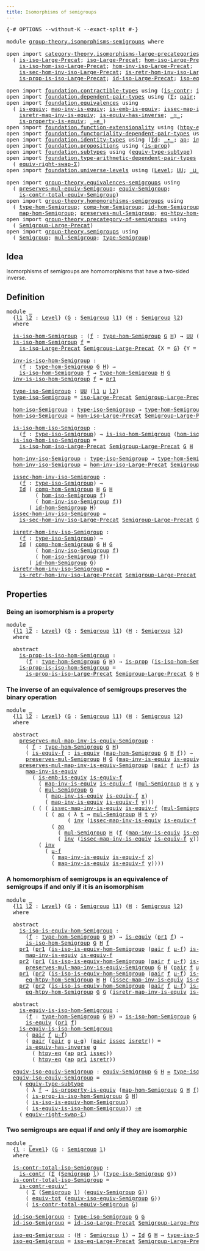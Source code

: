 ```yaml
---
title: Isomorphisms of semigroups
---
```


<pre class="Agda"><a id="52" class="Symbol">{-#</a> <a id="56" class="Keyword">OPTIONS</a> <a id="64" class="Pragma">--without-K</a> <a id="76" class="Pragma">--exact-split</a> <a id="90" class="Symbol">#-}</a>

<a id="95" class="Keyword">module</a> <a id="102" href="group-theory.isomorphisms-semigroups.html" class="Module">group-theory.isomorphisms-semigroups</a> <a id="139" class="Keyword">where</a>

<a id="146" class="Keyword">open</a> <a id="151" class="Keyword">import</a> <a id="158" href="category-theory.isomorphisms-large-precategories.html" class="Module">category-theory.isomorphisms-large-precategories</a> <a id="207" class="Keyword">using</a>
  <a id="215" class="Symbol">(</a> <a id="217" href="category-theory.isomorphisms-large-precategories.html#1253" class="Function">is-iso-Large-Precat</a><a id="236" class="Symbol">;</a> <a id="238" href="category-theory.isomorphisms-large-precategories.html#1879" class="Function">iso-Large-Precat</a><a id="254" class="Symbol">;</a> <a id="256" href="category-theory.isomorphisms-large-precategories.html#2025" class="Function">hom-iso-Large-Precat</a><a id="276" class="Symbol">;</a>
    <a id="282" href="category-theory.isomorphisms-large-precategories.html#2127" class="Function">is-iso-hom-iso-Large-Precat</a><a id="309" class="Symbol">;</a> <a id="311" href="category-theory.isomorphisms-large-precategories.html#2280" class="Function">hom-inv-iso-Large-Precat</a><a id="335" class="Symbol">;</a>
    <a id="341" href="category-theory.isomorphisms-large-precategories.html#2400" class="Function">is-sec-hom-inv-iso-Large-Precat</a><a id="372" class="Symbol">;</a> <a id="374" href="category-theory.isomorphisms-large-precategories.html#2652" class="Function">is-retr-hom-inv-iso-Large-Precat</a><a id="406" class="Symbol">;</a>
    <a id="412" href="category-theory.isomorphisms-large-precategories.html#5605" class="Function">is-prop-is-iso-Large-Precat</a><a id="439" class="Symbol">;</a> <a id="441" href="category-theory.isomorphisms-large-precategories.html#3263" class="Function">id-iso-Large-Precat</a><a id="460" class="Symbol">;</a> <a id="462" href="category-theory.isomorphisms-large-precategories.html#3932" class="Function">iso-eq-Large-Precat</a><a id="481" class="Symbol">)</a>

<a id="484" class="Keyword">open</a> <a id="489" class="Keyword">import</a> <a id="496" href="foundation.contractible-types.html" class="Module">foundation.contractible-types</a> <a id="526" class="Keyword">using</a> <a id="532" class="Symbol">(</a><a id="533" href="foundation-core.contractible-types.html#1006" class="Function">is-contr</a><a id="541" class="Symbol">;</a> <a id="543" href="foundation-core.contractible-types.html#3813" class="Function">is-contr-equiv&#39;</a><a id="558" class="Symbol">)</a>
<a id="560" class="Keyword">open</a> <a id="565" class="Keyword">import</a> <a id="572" href="foundation.dependent-pair-types.html" class="Module">foundation.dependent-pair-types</a> <a id="604" class="Keyword">using</a> <a id="610" class="Symbol">(</a><a id="611" href="foundation-core.dependent-pair-types.html#515" class="Record">Σ</a><a id="612" class="Symbol">;</a> <a id="614" href="foundation-core.dependent-pair-types.html#588" class="InductiveConstructor">pair</a><a id="618" class="Symbol">;</a> <a id="620" href="foundation-core.dependent-pair-types.html#605" class="Field">pr1</a><a id="623" class="Symbol">;</a> <a id="625" href="foundation-core.dependent-pair-types.html#617" class="Field">pr2</a><a id="628" class="Symbol">)</a>
<a id="630" class="Keyword">open</a> <a id="635" class="Keyword">import</a> <a id="642" href="foundation.equivalences.html" class="Module">foundation.equivalences</a> <a id="666" class="Keyword">using</a>
  <a id="674" class="Symbol">(</a> <a id="676" href="foundation-core.equivalences.html#1556" class="Function">is-equiv</a><a id="684" class="Symbol">;</a> <a id="686" href="foundation-core.equivalences.html#4187" class="Function">map-inv-is-equiv</a><a id="702" class="Symbol">;</a> <a id="704" href="foundation-core.equivalences.html#15406" class="Function">is-emb-is-equiv</a><a id="719" class="Symbol">;</a> <a id="721" href="foundation-core.equivalences.html#4265" class="Function">issec-map-inv-is-equiv</a><a id="743" class="Symbol">;</a>
    <a id="749" href="foundation-core.equivalences.html#4395" class="Function">isretr-map-inv-is-equiv</a><a id="772" class="Symbol">;</a> <a id="774" href="foundation-core.equivalences.html#3013" class="Function">is-equiv-has-inverse</a><a id="794" class="Symbol">;</a> <a id="796" href="foundation-core.equivalences.html#1621" class="Function Operator">_≃_</a><a id="799" class="Symbol">;</a>
    <a id="805" href="foundation.equivalences.html#11289" class="Function">is-property-is-equiv</a><a id="825" class="Symbol">;</a> <a id="827" href="foundation-core.equivalences.html#7869" class="Function Operator">_∘e_</a><a id="831" class="Symbol">)</a>
<a id="833" class="Keyword">open</a> <a id="838" class="Keyword">import</a> <a id="845" href="foundation.function-extensionality.html" class="Module">foundation.function-extensionality</a> <a id="880" class="Keyword">using</a> <a id="886" class="Symbol">(</a><a id="887" href="foundation-core.function-extensionality.html#965" class="Function">htpy-eq</a><a id="894" class="Symbol">)</a>
<a id="896" class="Keyword">open</a> <a id="901" class="Keyword">import</a> <a id="908" href="foundation.functoriality-dependent-pair-types.html" class="Module">foundation.functoriality-dependent-pair-types</a> <a id="954" class="Keyword">using</a> <a id="960" class="Symbol">(</a><a id="961" href="foundation-core.functoriality-dependent-pair-types.html#7267" class="Function">equiv-tot</a><a id="970" class="Symbol">)</a>
<a id="972" class="Keyword">open</a> <a id="977" class="Keyword">import</a> <a id="984" href="foundation.identity-types.html" class="Module">foundation.identity-types</a> <a id="1010" class="Keyword">using</a> <a id="1016" class="Symbol">(</a><a id="1017" href="foundation-core.identity-types.html#1767" class="Datatype">Id</a><a id="1019" class="Symbol">;</a> <a id="1021" href="foundation-core.identity-types.html#2425" class="Function Operator">_∙_</a><a id="1024" class="Symbol">;</a> <a id="1026" href="foundation-core.identity-types.html#4003" class="Function">ap</a><a id="1028" class="Symbol">;</a> <a id="1030" href="foundation-core.identity-types.html#2729" class="Function">inv</a><a id="1033" class="Symbol">)</a>
<a id="1035" class="Keyword">open</a> <a id="1040" class="Keyword">import</a> <a id="1047" href="foundation.propositions.html" class="Module">foundation.propositions</a> <a id="1071" class="Keyword">using</a> <a id="1077" class="Symbol">(</a><a id="1078" href="foundation-core.propositions.html#1309" class="Function">is-prop</a><a id="1085" class="Symbol">)</a>
<a id="1087" class="Keyword">open</a> <a id="1092" class="Keyword">import</a> <a id="1099" href="foundation.subtypes.html" class="Module">foundation.subtypes</a> <a id="1119" class="Keyword">using</a> <a id="1125" class="Symbol">(</a><a id="1126" href="foundation-core.subtypes.html#6108" class="Function">equiv-type-subtype</a><a id="1144" class="Symbol">)</a>
<a id="1146" class="Keyword">open</a> <a id="1151" class="Keyword">import</a> <a id="1158" href="foundation.type-arithmetic-dependent-pair-types.html" class="Module">foundation.type-arithmetic-dependent-pair-types</a> <a id="1206" class="Keyword">using</a>
  <a id="1214" class="Symbol">(</a> <a id="1216" href="foundation-core.type-arithmetic-dependent-pair-types.html#11376" class="Function">equiv-right-swap-Σ</a><a id="1234" class="Symbol">)</a>
<a id="1236" class="Keyword">open</a> <a id="1241" class="Keyword">import</a> <a id="1248" href="foundation.universe-levels.html" class="Module">foundation.universe-levels</a> <a id="1275" class="Keyword">using</a> <a id="1281" class="Symbol">(</a><a id="1282" href="Agda.Primitive.html#597" class="Postulate">Level</a><a id="1287" class="Symbol">;</a> <a id="1289" href="foundation-core.universe-levels.html#235" class="Primitive">UU</a><a id="1291" class="Symbol">;</a> <a id="1293" href="Agda.Primitive.html#810" class="Primitive Operator">_⊔_</a><a id="1296" class="Symbol">)</a>

<a id="1299" class="Keyword">open</a> <a id="1304" class="Keyword">import</a> <a id="1311" href="group-theory.equivalences-semigroups.html" class="Module">group-theory.equivalences-semigroups</a> <a id="1348" class="Keyword">using</a>
  <a id="1356" class="Symbol">(</a> <a id="1358" href="group-theory.equivalences-semigroups.html#1824" class="Function">preserves-mul-equiv-Semigroup</a><a id="1387" class="Symbol">;</a> <a id="1389" href="group-theory.equivalences-semigroups.html#2014" class="Function">equiv-Semigroup</a><a id="1404" class="Symbol">;</a>
    <a id="1410" href="group-theory.equivalences-semigroups.html#3952" class="Function">is-contr-total-equiv-Semigroup</a><a id="1440" class="Symbol">)</a>
<a id="1442" class="Keyword">open</a> <a id="1447" class="Keyword">import</a> <a id="1454" href="group-theory.homomorphisms-semigroups.html" class="Module">group-theory.homomorphisms-semigroups</a> <a id="1492" class="Keyword">using</a>
  <a id="1500" class="Symbol">(</a> <a id="1502" href="group-theory.homomorphisms-semigroups.html#2338" class="Function">type-hom-Semigroup</a><a id="1520" class="Symbol">;</a> <a id="1522" href="group-theory.homomorphisms-semigroups.html#4923" class="Function">comp-hom-Semigroup</a><a id="1540" class="Symbol">;</a> <a id="1542" href="group-theory.homomorphisms-semigroups.html#4704" class="Function">id-hom-Semigroup</a><a id="1558" class="Symbol">;</a>
    <a id="1564" href="group-theory.homomorphisms-semigroups.html#2476" class="Function">map-hom-Semigroup</a><a id="1581" class="Symbol">;</a> <a id="1583" href="group-theory.homomorphisms-semigroups.html#1935" class="Function">preserves-mul-Semigroup</a><a id="1606" class="Symbol">;</a> <a id="1608" href="group-theory.homomorphisms-semigroups.html#3905" class="Function">eq-htpy-hom-Semigroup</a><a id="1629" class="Symbol">)</a>
<a id="1631" class="Keyword">open</a> <a id="1636" class="Keyword">import</a> <a id="1643" href="group-theory.precategory-of-semigroups.html" class="Module">group-theory.precategory-of-semigroups</a> <a id="1682" class="Keyword">using</a>
  <a id="1690" class="Symbol">(</a> <a id="1692" href="group-theory.precategory-of-semigroups.html#899" class="Function">Semigroup-Large-Precat</a><a id="1714" class="Symbol">)</a>
<a id="1716" class="Keyword">open</a> <a id="1721" class="Keyword">import</a> <a id="1728" href="group-theory.semigroups.html" class="Module">group-theory.semigroups</a> <a id="1752" class="Keyword">using</a>
  <a id="1760" class="Symbol">(</a> <a id="1762" href="group-theory.semigroups.html#750" class="Function">Semigroup</a><a id="1771" class="Symbol">;</a> <a id="1773" href="group-theory.semigroups.html#1228" class="Function">mul-Semigroup</a><a id="1786" class="Symbol">;</a> <a id="1788" href="group-theory.semigroups.html#946" class="Function">type-Semigroup</a><a id="1802" class="Symbol">)</a>
</pre>
## Idea

Isomorphisms of semigroups are homomorphisms that have a two-sided inverse.

## Definition

<pre class="Agda"><a id="1918" class="Keyword">module</a> <a id="1925" href="group-theory.isomorphisms-semigroups.html#1925" class="Module">_</a>
  <a id="1929" class="Symbol">{</a><a id="1930" href="group-theory.isomorphisms-semigroups.html#1930" class="Bound">l1</a> <a id="1933" href="group-theory.isomorphisms-semigroups.html#1933" class="Bound">l2</a> <a id="1936" class="Symbol">:</a> <a id="1938" href="Agda.Primitive.html#597" class="Postulate">Level</a><a id="1943" class="Symbol">}</a> <a id="1945" class="Symbol">(</a><a id="1946" href="group-theory.isomorphisms-semigroups.html#1946" class="Bound">G</a> <a id="1948" class="Symbol">:</a> <a id="1950" href="group-theory.semigroups.html#750" class="Function">Semigroup</a> <a id="1960" href="group-theory.isomorphisms-semigroups.html#1930" class="Bound">l1</a><a id="1962" class="Symbol">)</a> <a id="1964" class="Symbol">(</a><a id="1965" href="group-theory.isomorphisms-semigroups.html#1965" class="Bound">H</a> <a id="1967" class="Symbol">:</a> <a id="1969" href="group-theory.semigroups.html#750" class="Function">Semigroup</a> <a id="1979" href="group-theory.isomorphisms-semigroups.html#1933" class="Bound">l2</a><a id="1981" class="Symbol">)</a>
  <a id="1985" class="Keyword">where</a>
  
  <a id="1996" href="group-theory.isomorphisms-semigroups.html#1996" class="Function">is-iso-hom-Semigroup</a> <a id="2017" class="Symbol">:</a> <a id="2019" class="Symbol">(</a><a id="2020" href="group-theory.isomorphisms-semigroups.html#2020" class="Bound">f</a> <a id="2022" class="Symbol">:</a> <a id="2024" href="group-theory.homomorphisms-semigroups.html#2338" class="Function">type-hom-Semigroup</a> <a id="2043" href="group-theory.isomorphisms-semigroups.html#1946" class="Bound">G</a> <a id="2045" href="group-theory.isomorphisms-semigroups.html#1965" class="Bound">H</a><a id="2046" class="Symbol">)</a> <a id="2048" class="Symbol">→</a> <a id="2050" href="foundation-core.universe-levels.html#235" class="Primitive">UU</a> <a id="2053" class="Symbol">(</a><a id="2054" href="group-theory.isomorphisms-semigroups.html#1930" class="Bound">l1</a> <a id="2057" href="Agda.Primitive.html#810" class="Primitive Operator">⊔</a> <a id="2059" href="group-theory.isomorphisms-semigroups.html#1933" class="Bound">l2</a><a id="2061" class="Symbol">)</a>
  <a id="2065" href="group-theory.isomorphisms-semigroups.html#1996" class="Function">is-iso-hom-Semigroup</a> <a id="2086" href="group-theory.isomorphisms-semigroups.html#2086" class="Bound">f</a> <a id="2088" class="Symbol">=</a>
    <a id="2094" href="category-theory.isomorphisms-large-precategories.html#1253" class="Function">is-iso-Large-Precat</a> <a id="2114" href="group-theory.precategory-of-semigroups.html#899" class="Function">Semigroup-Large-Precat</a> <a id="2137" class="Symbol">{</a><a id="2138" class="Argument">X</a> <a id="2140" class="Symbol">=</a> <a id="2142" href="group-theory.isomorphisms-semigroups.html#1946" class="Bound">G</a><a id="2143" class="Symbol">}</a> <a id="2145" class="Symbol">{</a><a id="2146" class="Argument">Y</a> <a id="2148" class="Symbol">=</a> <a id="2150" href="group-theory.isomorphisms-semigroups.html#1965" class="Bound">H</a><a id="2151" class="Symbol">}</a> <a id="2153" href="group-theory.isomorphisms-semigroups.html#2086" class="Bound">f</a>

  <a id="2158" href="group-theory.isomorphisms-semigroups.html#2158" class="Function">inv-is-iso-hom-Semigroup</a> <a id="2183" class="Symbol">:</a>
    <a id="2189" class="Symbol">(</a><a id="2190" href="group-theory.isomorphisms-semigroups.html#2190" class="Bound">f</a> <a id="2192" class="Symbol">:</a> <a id="2194" href="group-theory.homomorphisms-semigroups.html#2338" class="Function">type-hom-Semigroup</a> <a id="2213" href="group-theory.isomorphisms-semigroups.html#1946" class="Bound">G</a> <a id="2215" href="group-theory.isomorphisms-semigroups.html#1965" class="Bound">H</a><a id="2216" class="Symbol">)</a> <a id="2218" class="Symbol">→</a>
    <a id="2224" href="group-theory.isomorphisms-semigroups.html#1996" class="Function">is-iso-hom-Semigroup</a> <a id="2245" href="group-theory.isomorphisms-semigroups.html#2190" class="Bound">f</a> <a id="2247" class="Symbol">→</a> <a id="2249" href="group-theory.homomorphisms-semigroups.html#2338" class="Function">type-hom-Semigroup</a> <a id="2268" href="group-theory.isomorphisms-semigroups.html#1965" class="Bound">H</a> <a id="2270" href="group-theory.isomorphisms-semigroups.html#1946" class="Bound">G</a>
  <a id="2274" href="group-theory.isomorphisms-semigroups.html#2158" class="Function">inv-is-iso-hom-Semigroup</a> <a id="2299" href="group-theory.isomorphisms-semigroups.html#2299" class="Bound">f</a> <a id="2301" class="Symbol">=</a> <a id="2303" href="foundation-core.dependent-pair-types.html#605" class="Field">pr1</a>

  <a id="2310" href="group-theory.isomorphisms-semigroups.html#2310" class="Function">type-iso-Semigroup</a> <a id="2329" class="Symbol">:</a> <a id="2331" href="foundation-core.universe-levels.html#235" class="Primitive">UU</a> <a id="2334" class="Symbol">(</a><a id="2335" href="group-theory.isomorphisms-semigroups.html#1930" class="Bound">l1</a> <a id="2338" href="Agda.Primitive.html#810" class="Primitive Operator">⊔</a> <a id="2340" href="group-theory.isomorphisms-semigroups.html#1933" class="Bound">l2</a><a id="2342" class="Symbol">)</a>
  <a id="2346" href="group-theory.isomorphisms-semigroups.html#2310" class="Function">type-iso-Semigroup</a> <a id="2365" class="Symbol">=</a> <a id="2367" href="category-theory.isomorphisms-large-precategories.html#1879" class="Function">iso-Large-Precat</a> <a id="2384" href="group-theory.precategory-of-semigroups.html#899" class="Function">Semigroup-Large-Precat</a> <a id="2407" href="group-theory.isomorphisms-semigroups.html#1946" class="Bound">G</a> <a id="2409" href="group-theory.isomorphisms-semigroups.html#1965" class="Bound">H</a>
  
  <a id="2416" href="group-theory.isomorphisms-semigroups.html#2416" class="Function">hom-iso-Semigroup</a> <a id="2434" class="Symbol">:</a> <a id="2436" href="group-theory.isomorphisms-semigroups.html#2310" class="Function">type-iso-Semigroup</a> <a id="2455" class="Symbol">→</a> <a id="2457" href="group-theory.homomorphisms-semigroups.html#2338" class="Function">type-hom-Semigroup</a> <a id="2476" href="group-theory.isomorphisms-semigroups.html#1946" class="Bound">G</a> <a id="2478" href="group-theory.isomorphisms-semigroups.html#1965" class="Bound">H</a>
  <a id="2482" href="group-theory.isomorphisms-semigroups.html#2416" class="Function">hom-iso-Semigroup</a> <a id="2500" class="Symbol">=</a> <a id="2502" href="category-theory.isomorphisms-large-precategories.html#2025" class="Function">hom-iso-Large-Precat</a> <a id="2523" href="group-theory.precategory-of-semigroups.html#899" class="Function">Semigroup-Large-Precat</a> <a id="2546" href="group-theory.isomorphisms-semigroups.html#1946" class="Bound">G</a> <a id="2548" href="group-theory.isomorphisms-semigroups.html#1965" class="Bound">H</a>

  <a id="2553" href="group-theory.isomorphisms-semigroups.html#2553" class="Function">is-iso-hom-iso-Semigroup</a> <a id="2578" class="Symbol">:</a>
    <a id="2584" class="Symbol">(</a><a id="2585" href="group-theory.isomorphisms-semigroups.html#2585" class="Bound">f</a> <a id="2587" class="Symbol">:</a> <a id="2589" href="group-theory.isomorphisms-semigroups.html#2310" class="Function">type-iso-Semigroup</a><a id="2607" class="Symbol">)</a> <a id="2609" class="Symbol">→</a> <a id="2611" href="group-theory.isomorphisms-semigroups.html#1996" class="Function">is-iso-hom-Semigroup</a> <a id="2632" class="Symbol">(</a><a id="2633" href="group-theory.isomorphisms-semigroups.html#2416" class="Function">hom-iso-Semigroup</a> <a id="2651" href="group-theory.isomorphisms-semigroups.html#2585" class="Bound">f</a><a id="2652" class="Symbol">)</a>
  <a id="2656" href="group-theory.isomorphisms-semigroups.html#2553" class="Function">is-iso-hom-iso-Semigroup</a> <a id="2681" class="Symbol">=</a>
    <a id="2687" href="category-theory.isomorphisms-large-precategories.html#2127" class="Function">is-iso-hom-iso-Large-Precat</a> <a id="2715" href="group-theory.precategory-of-semigroups.html#899" class="Function">Semigroup-Large-Precat</a> <a id="2738" href="group-theory.isomorphisms-semigroups.html#1946" class="Bound">G</a> <a id="2740" href="group-theory.isomorphisms-semigroups.html#1965" class="Bound">H</a>

  <a id="2745" href="group-theory.isomorphisms-semigroups.html#2745" class="Function">hom-inv-iso-Semigroup</a> <a id="2767" class="Symbol">:</a> <a id="2769" href="group-theory.isomorphisms-semigroups.html#2310" class="Function">type-iso-Semigroup</a> <a id="2788" class="Symbol">→</a> <a id="2790" href="group-theory.homomorphisms-semigroups.html#2338" class="Function">type-hom-Semigroup</a> <a id="2809" href="group-theory.isomorphisms-semigroups.html#1965" class="Bound">H</a> <a id="2811" href="group-theory.isomorphisms-semigroups.html#1946" class="Bound">G</a>
  <a id="2815" href="group-theory.isomorphisms-semigroups.html#2745" class="Function">hom-inv-iso-Semigroup</a> <a id="2837" class="Symbol">=</a> <a id="2839" href="category-theory.isomorphisms-large-precategories.html#2280" class="Function">hom-inv-iso-Large-Precat</a> <a id="2864" href="group-theory.precategory-of-semigroups.html#899" class="Function">Semigroup-Large-Precat</a> <a id="2887" href="group-theory.isomorphisms-semigroups.html#1946" class="Bound">G</a> <a id="2889" href="group-theory.isomorphisms-semigroups.html#1965" class="Bound">H</a>

  <a id="2894" href="group-theory.isomorphisms-semigroups.html#2894" class="Function">issec-hom-inv-iso-Semigroup</a> <a id="2922" class="Symbol">:</a>
    <a id="2928" class="Symbol">(</a><a id="2929" href="group-theory.isomorphisms-semigroups.html#2929" class="Bound">f</a> <a id="2931" class="Symbol">:</a> <a id="2933" href="group-theory.isomorphisms-semigroups.html#2310" class="Function">type-iso-Semigroup</a><a id="2951" class="Symbol">)</a> <a id="2953" class="Symbol">→</a>
    <a id="2959" href="foundation-core.identity-types.html#1767" class="Datatype">Id</a> <a id="2962" class="Symbol">(</a> <a id="2964" href="group-theory.homomorphisms-semigroups.html#4923" class="Function">comp-hom-Semigroup</a> <a id="2983" href="group-theory.isomorphisms-semigroups.html#1965" class="Bound">H</a> <a id="2985" href="group-theory.isomorphisms-semigroups.html#1946" class="Bound">G</a> <a id="2987" href="group-theory.isomorphisms-semigroups.html#1965" class="Bound">H</a>
         <a id="2998" class="Symbol">(</a> <a id="3000" href="group-theory.isomorphisms-semigroups.html#2416" class="Function">hom-iso-Semigroup</a> <a id="3018" href="group-theory.isomorphisms-semigroups.html#2929" class="Bound">f</a><a id="3019" class="Symbol">)</a>
         <a id="3030" class="Symbol">(</a> <a id="3032" href="group-theory.isomorphisms-semigroups.html#2745" class="Function">hom-inv-iso-Semigroup</a> <a id="3054" href="group-theory.isomorphisms-semigroups.html#2929" class="Bound">f</a><a id="3055" class="Symbol">))</a>
       <a id="3065" class="Symbol">(</a> <a id="3067" href="group-theory.homomorphisms-semigroups.html#4704" class="Function">id-hom-Semigroup</a> <a id="3084" href="group-theory.isomorphisms-semigroups.html#1965" class="Bound">H</a><a id="3085" class="Symbol">)</a>
  <a id="3089" href="group-theory.isomorphisms-semigroups.html#2894" class="Function">issec-hom-inv-iso-Semigroup</a> <a id="3117" class="Symbol">=</a>
    <a id="3123" href="category-theory.isomorphisms-large-precategories.html#2400" class="Function">is-sec-hom-inv-iso-Large-Precat</a> <a id="3155" href="group-theory.precategory-of-semigroups.html#899" class="Function">Semigroup-Large-Precat</a> <a id="3178" href="group-theory.isomorphisms-semigroups.html#1946" class="Bound">G</a> <a id="3180" href="group-theory.isomorphisms-semigroups.html#1965" class="Bound">H</a>

  <a id="3185" href="group-theory.isomorphisms-semigroups.html#3185" class="Function">isretr-hom-inv-iso-Semigroup</a> <a id="3214" class="Symbol">:</a>
    <a id="3220" class="Symbol">(</a><a id="3221" href="group-theory.isomorphisms-semigroups.html#3221" class="Bound">f</a> <a id="3223" class="Symbol">:</a> <a id="3225" href="group-theory.isomorphisms-semigroups.html#2310" class="Function">type-iso-Semigroup</a><a id="3243" class="Symbol">)</a> <a id="3245" class="Symbol">→</a>
    <a id="3251" href="foundation-core.identity-types.html#1767" class="Datatype">Id</a> <a id="3254" class="Symbol">(</a> <a id="3256" href="group-theory.homomorphisms-semigroups.html#4923" class="Function">comp-hom-Semigroup</a> <a id="3275" href="group-theory.isomorphisms-semigroups.html#1946" class="Bound">G</a> <a id="3277" href="group-theory.isomorphisms-semigroups.html#1965" class="Bound">H</a> <a id="3279" href="group-theory.isomorphisms-semigroups.html#1946" class="Bound">G</a>
         <a id="3290" class="Symbol">(</a> <a id="3292" href="group-theory.isomorphisms-semigroups.html#2745" class="Function">hom-inv-iso-Semigroup</a> <a id="3314" href="group-theory.isomorphisms-semigroups.html#3221" class="Bound">f</a><a id="3315" class="Symbol">)</a>
         <a id="3326" class="Symbol">(</a> <a id="3328" href="group-theory.isomorphisms-semigroups.html#2416" class="Function">hom-iso-Semigroup</a> <a id="3346" href="group-theory.isomorphisms-semigroups.html#3221" class="Bound">f</a><a id="3347" class="Symbol">))</a>
       <a id="3357" class="Symbol">(</a> <a id="3359" href="group-theory.homomorphisms-semigroups.html#4704" class="Function">id-hom-Semigroup</a> <a id="3376" href="group-theory.isomorphisms-semigroups.html#1946" class="Bound">G</a><a id="3377" class="Symbol">)</a>
  <a id="3381" href="group-theory.isomorphisms-semigroups.html#3185" class="Function">isretr-hom-inv-iso-Semigroup</a> <a id="3410" class="Symbol">=</a>
    <a id="3416" href="category-theory.isomorphisms-large-precategories.html#2652" class="Function">is-retr-hom-inv-iso-Large-Precat</a> <a id="3449" href="group-theory.precategory-of-semigroups.html#899" class="Function">Semigroup-Large-Precat</a> <a id="3472" href="group-theory.isomorphisms-semigroups.html#1946" class="Bound">G</a> <a id="3474" href="group-theory.isomorphisms-semigroups.html#1965" class="Bound">H</a>
</pre>
## Properties

### Being an isomorphism is a property

<pre class="Agda"><a id="3544" class="Keyword">module</a> <a id="3551" href="group-theory.isomorphisms-semigroups.html#3551" class="Module">_</a>
  <a id="3555" class="Symbol">{</a><a id="3556" href="group-theory.isomorphisms-semigroups.html#3556" class="Bound">l1</a> <a id="3559" href="group-theory.isomorphisms-semigroups.html#3559" class="Bound">l2</a> <a id="3562" class="Symbol">:</a> <a id="3564" href="Agda.Primitive.html#597" class="Postulate">Level</a><a id="3569" class="Symbol">}</a> <a id="3571" class="Symbol">(</a><a id="3572" href="group-theory.isomorphisms-semigroups.html#3572" class="Bound">G</a> <a id="3574" class="Symbol">:</a> <a id="3576" href="group-theory.semigroups.html#750" class="Function">Semigroup</a> <a id="3586" href="group-theory.isomorphisms-semigroups.html#3556" class="Bound">l1</a><a id="3588" class="Symbol">)</a> <a id="3590" class="Symbol">(</a><a id="3591" href="group-theory.isomorphisms-semigroups.html#3591" class="Bound">H</a> <a id="3593" class="Symbol">:</a> <a id="3595" href="group-theory.semigroups.html#750" class="Function">Semigroup</a> <a id="3605" href="group-theory.isomorphisms-semigroups.html#3559" class="Bound">l2</a><a id="3607" class="Symbol">)</a>
  <a id="3611" class="Keyword">where</a>

  <a id="3620" class="Keyword">abstract</a>
    <a id="3633" href="group-theory.isomorphisms-semigroups.html#3633" class="Function">is-prop-is-iso-hom-Semigroup</a> <a id="3662" class="Symbol">:</a>
      <a id="3670" class="Symbol">(</a><a id="3671" href="group-theory.isomorphisms-semigroups.html#3671" class="Bound">f</a> <a id="3673" class="Symbol">:</a> <a id="3675" href="group-theory.homomorphisms-semigroups.html#2338" class="Function">type-hom-Semigroup</a> <a id="3694" href="group-theory.isomorphisms-semigroups.html#3572" class="Bound">G</a> <a id="3696" href="group-theory.isomorphisms-semigroups.html#3591" class="Bound">H</a><a id="3697" class="Symbol">)</a> <a id="3699" class="Symbol">→</a> <a id="3701" href="foundation-core.propositions.html#1309" class="Function">is-prop</a> <a id="3709" class="Symbol">(</a><a id="3710" href="group-theory.isomorphisms-semigroups.html#1996" class="Function">is-iso-hom-Semigroup</a> <a id="3731" href="group-theory.isomorphisms-semigroups.html#3572" class="Bound">G</a> <a id="3733" href="group-theory.isomorphisms-semigroups.html#3591" class="Bound">H</a> <a id="3735" href="group-theory.isomorphisms-semigroups.html#3671" class="Bound">f</a><a id="3736" class="Symbol">)</a>
    <a id="3742" href="group-theory.isomorphisms-semigroups.html#3633" class="Function">is-prop-is-iso-hom-Semigroup</a> <a id="3771" class="Symbol">=</a>
      <a id="3779" href="category-theory.isomorphisms-large-precategories.html#5605" class="Function">is-prop-is-iso-Large-Precat</a> <a id="3807" href="group-theory.precategory-of-semigroups.html#899" class="Function">Semigroup-Large-Precat</a> <a id="3830" href="group-theory.isomorphisms-semigroups.html#3572" class="Bound">G</a> <a id="3832" href="group-theory.isomorphisms-semigroups.html#3591" class="Bound">H</a>
</pre>
### The inverse of an equivalence of semigroups preserves the binary operation

<pre class="Agda"><a id="3927" class="Keyword">module</a> <a id="3934" href="group-theory.isomorphisms-semigroups.html#3934" class="Module">_</a>
  <a id="3938" class="Symbol">{</a><a id="3939" href="group-theory.isomorphisms-semigroups.html#3939" class="Bound">l1</a> <a id="3942" href="group-theory.isomorphisms-semigroups.html#3942" class="Bound">l2</a> <a id="3945" class="Symbol">:</a> <a id="3947" href="Agda.Primitive.html#597" class="Postulate">Level</a><a id="3952" class="Symbol">}</a> <a id="3954" class="Symbol">(</a><a id="3955" href="group-theory.isomorphisms-semigroups.html#3955" class="Bound">G</a> <a id="3957" class="Symbol">:</a> <a id="3959" href="group-theory.semigroups.html#750" class="Function">Semigroup</a> <a id="3969" href="group-theory.isomorphisms-semigroups.html#3939" class="Bound">l1</a><a id="3971" class="Symbol">)</a> <a id="3973" class="Symbol">(</a><a id="3974" href="group-theory.isomorphisms-semigroups.html#3974" class="Bound">H</a> <a id="3976" class="Symbol">:</a> <a id="3978" href="group-theory.semigroups.html#750" class="Function">Semigroup</a> <a id="3988" href="group-theory.isomorphisms-semigroups.html#3942" class="Bound">l2</a><a id="3990" class="Symbol">)</a>
  <a id="3994" class="Keyword">where</a>

  <a id="4003" class="Keyword">abstract</a>
    <a id="4016" href="group-theory.isomorphisms-semigroups.html#4016" class="Function">preserves-mul-map-inv-is-equiv-Semigroup</a> <a id="4057" class="Symbol">:</a>
      <a id="4065" class="Symbol">(</a> <a id="4067" href="group-theory.isomorphisms-semigroups.html#4067" class="Bound">f</a> <a id="4069" class="Symbol">:</a> <a id="4071" href="group-theory.homomorphisms-semigroups.html#2338" class="Function">type-hom-Semigroup</a> <a id="4090" href="group-theory.isomorphisms-semigroups.html#3955" class="Bound">G</a> <a id="4092" href="group-theory.isomorphisms-semigroups.html#3974" class="Bound">H</a><a id="4093" class="Symbol">)</a>
      <a id="4101" class="Symbol">(</a> <a id="4103" href="group-theory.isomorphisms-semigroups.html#4103" class="Bound">is-equiv-f</a> <a id="4114" class="Symbol">:</a> <a id="4116" href="foundation-core.equivalences.html#1556" class="Function">is-equiv</a> <a id="4125" class="Symbol">(</a><a id="4126" href="group-theory.homomorphisms-semigroups.html#2476" class="Function">map-hom-Semigroup</a> <a id="4144" href="group-theory.isomorphisms-semigroups.html#3955" class="Bound">G</a> <a id="4146" href="group-theory.isomorphisms-semigroups.html#3974" class="Bound">H</a> <a id="4148" href="group-theory.isomorphisms-semigroups.html#4067" class="Bound">f</a><a id="4149" class="Symbol">))</a> <a id="4152" class="Symbol">→</a>
      <a id="4160" href="group-theory.homomorphisms-semigroups.html#1935" class="Function">preserves-mul-Semigroup</a> <a id="4184" href="group-theory.isomorphisms-semigroups.html#3974" class="Bound">H</a> <a id="4186" href="group-theory.isomorphisms-semigroups.html#3955" class="Bound">G</a> <a id="4188" class="Symbol">(</a><a id="4189" href="foundation-core.equivalences.html#4187" class="Function">map-inv-is-equiv</a> <a id="4206" href="group-theory.isomorphisms-semigroups.html#4103" class="Bound">is-equiv-f</a><a id="4216" class="Symbol">)</a>
    <a id="4222" href="group-theory.isomorphisms-semigroups.html#4016" class="Function">preserves-mul-map-inv-is-equiv-Semigroup</a> <a id="4263" class="Symbol">(</a><a id="4264" href="foundation-core.dependent-pair-types.html#588" class="InductiveConstructor">pair</a> <a id="4269" href="group-theory.isomorphisms-semigroups.html#4269" class="Bound">f</a> <a id="4271" href="group-theory.isomorphisms-semigroups.html#4271" class="Bound">μ-f</a><a id="4274" class="Symbol">)</a> <a id="4276" href="group-theory.isomorphisms-semigroups.html#4276" class="Bound">is-equiv-f</a> <a id="4287" href="group-theory.isomorphisms-semigroups.html#4287" class="Bound">x</a> <a id="4289" href="group-theory.isomorphisms-semigroups.html#4289" class="Bound">y</a> <a id="4291" class="Symbol">=</a>
      <a id="4299" href="foundation-core.equivalences.html#4187" class="Function">map-inv-is-equiv</a>
        <a id="4324" class="Symbol">(</a> <a id="4326" href="foundation-core.equivalences.html#15406" class="Function">is-emb-is-equiv</a> <a id="4342" href="group-theory.isomorphisms-semigroups.html#4276" class="Bound">is-equiv-f</a>
          <a id="4363" class="Symbol">(</a> <a id="4365" href="foundation-core.equivalences.html#4187" class="Function">map-inv-is-equiv</a> <a id="4382" href="group-theory.isomorphisms-semigroups.html#4276" class="Bound">is-equiv-f</a> <a id="4393" class="Symbol">(</a><a id="4394" href="group-theory.semigroups.html#1228" class="Function">mul-Semigroup</a> <a id="4408" href="group-theory.isomorphisms-semigroups.html#3974" class="Bound">H</a> <a id="4410" href="group-theory.isomorphisms-semigroups.html#4287" class="Bound">x</a> <a id="4412" href="group-theory.isomorphisms-semigroups.html#4289" class="Bound">y</a><a id="4413" class="Symbol">))</a>
          <a id="4426" class="Symbol">(</a> <a id="4428" href="group-theory.semigroups.html#1228" class="Function">mul-Semigroup</a> <a id="4442" href="group-theory.isomorphisms-semigroups.html#3955" class="Bound">G</a>
            <a id="4456" class="Symbol">(</a> <a id="4458" href="foundation-core.equivalences.html#4187" class="Function">map-inv-is-equiv</a> <a id="4475" href="group-theory.isomorphisms-semigroups.html#4276" class="Bound">is-equiv-f</a> <a id="4486" href="group-theory.isomorphisms-semigroups.html#4287" class="Bound">x</a><a id="4487" class="Symbol">)</a>
            <a id="4501" class="Symbol">(</a> <a id="4503" href="foundation-core.equivalences.html#4187" class="Function">map-inv-is-equiv</a> <a id="4520" href="group-theory.isomorphisms-semigroups.html#4276" class="Bound">is-equiv-f</a> <a id="4531" href="group-theory.isomorphisms-semigroups.html#4289" class="Bound">y</a><a id="4532" class="Symbol">)))</a>
        <a id="4544" class="Symbol">(</a> <a id="4546" class="Symbol">(</a> <a id="4548" class="Symbol">(</a> <a id="4550" href="foundation-core.equivalences.html#4265" class="Function">issec-map-inv-is-equiv</a> <a id="4573" href="group-theory.isomorphisms-semigroups.html#4276" class="Bound">is-equiv-f</a> <a id="4584" class="Symbol">(</a><a id="4585" href="group-theory.semigroups.html#1228" class="Function">mul-Semigroup</a> <a id="4599" href="group-theory.isomorphisms-semigroups.html#3974" class="Bound">H</a> <a id="4601" href="group-theory.isomorphisms-semigroups.html#4287" class="Bound">x</a> <a id="4603" href="group-theory.isomorphisms-semigroups.html#4289" class="Bound">y</a><a id="4604" class="Symbol">))</a> <a id="4607" href="foundation-core.identity-types.html#2425" class="Function Operator">∙</a>
            <a id="4621" class="Symbol">(</a> <a id="4623" class="Symbol">(</a> <a id="4625" href="foundation-core.identity-types.html#4003" class="Function">ap</a> <a id="4628" class="Symbol">(</a> <a id="4630" class="Symbol">λ</a> <a id="4632" href="group-theory.isomorphisms-semigroups.html#4632" class="Bound">t</a> <a id="4634" class="Symbol">→</a> <a id="4636" href="group-theory.semigroups.html#1228" class="Function">mul-Semigroup</a> <a id="4650" href="group-theory.isomorphisms-semigroups.html#3974" class="Bound">H</a> <a id="4652" href="group-theory.isomorphisms-semigroups.html#4632" class="Bound">t</a> <a id="4654" href="group-theory.isomorphisms-semigroups.html#4289" class="Bound">y</a><a id="4655" class="Symbol">)</a>
                   <a id="4676" class="Symbol">(</a> <a id="4678" href="foundation-core.identity-types.html#2729" class="Function">inv</a> <a id="4682" class="Symbol">(</a><a id="4683" href="foundation-core.equivalences.html#4265" class="Function">issec-map-inv-is-equiv</a> <a id="4706" href="group-theory.isomorphisms-semigroups.html#4276" class="Bound">is-equiv-f</a> <a id="4717" href="group-theory.isomorphisms-semigroups.html#4287" class="Bound">x</a><a id="4718" class="Symbol">)))</a> <a id="4722" href="foundation-core.identity-types.html#2425" class="Function Operator">∙</a>
              <a id="4738" class="Symbol">(</a> <a id="4740" href="foundation-core.identity-types.html#4003" class="Function">ap</a>
                <a id="4759" class="Symbol">(</a> <a id="4761" href="group-theory.semigroups.html#1228" class="Function">mul-Semigroup</a> <a id="4775" href="group-theory.isomorphisms-semigroups.html#3974" class="Bound">H</a> <a id="4777" class="Symbol">(</a><a id="4778" href="group-theory.isomorphisms-semigroups.html#4269" class="Bound">f</a> <a id="4780" class="Symbol">(</a><a id="4781" href="foundation-core.equivalences.html#4187" class="Function">map-inv-is-equiv</a> <a id="4798" href="group-theory.isomorphisms-semigroups.html#4276" class="Bound">is-equiv-f</a> <a id="4809" href="group-theory.isomorphisms-semigroups.html#4287" class="Bound">x</a><a id="4810" class="Symbol">)))</a>
                <a id="4830" class="Symbol">(</a> <a id="4832" href="foundation-core.identity-types.html#2729" class="Function">inv</a> <a id="4836" class="Symbol">(</a><a id="4837" href="foundation-core.equivalences.html#4265" class="Function">issec-map-inv-is-equiv</a> <a id="4860" href="group-theory.isomorphisms-semigroups.html#4276" class="Bound">is-equiv-f</a> <a id="4871" href="group-theory.isomorphisms-semigroups.html#4289" class="Bound">y</a><a id="4872" class="Symbol">)))))</a> <a id="4878" href="foundation-core.identity-types.html#2425" class="Function Operator">∙</a>
          <a id="4890" class="Symbol">(</a> <a id="4892" href="foundation-core.identity-types.html#2729" class="Function">inv</a>
            <a id="4908" class="Symbol">(</a> <a id="4910" href="group-theory.isomorphisms-semigroups.html#4271" class="Bound">μ-f</a>
              <a id="4928" class="Symbol">(</a> <a id="4930" href="foundation-core.equivalences.html#4187" class="Function">map-inv-is-equiv</a> <a id="4947" href="group-theory.isomorphisms-semigroups.html#4276" class="Bound">is-equiv-f</a> <a id="4958" href="group-theory.isomorphisms-semigroups.html#4287" class="Bound">x</a><a id="4959" class="Symbol">)</a>
              <a id="4975" class="Symbol">(</a> <a id="4977" href="foundation-core.equivalences.html#4187" class="Function">map-inv-is-equiv</a> <a id="4994" href="group-theory.isomorphisms-semigroups.html#4276" class="Bound">is-equiv-f</a> <a id="5005" href="group-theory.isomorphisms-semigroups.html#4289" class="Bound">y</a><a id="5006" class="Symbol">))))</a>
</pre>
### A homomorphism of semigroups is an equivalence of semigroups if and only if it is an isomorphism

<pre class="Agda"><a id="5126" class="Keyword">module</a> <a id="5133" href="group-theory.isomorphisms-semigroups.html#5133" class="Module">_</a>
  <a id="5137" class="Symbol">{</a><a id="5138" href="group-theory.isomorphisms-semigroups.html#5138" class="Bound">l1</a> <a id="5141" href="group-theory.isomorphisms-semigroups.html#5141" class="Bound">l2</a> <a id="5144" class="Symbol">:</a> <a id="5146" href="Agda.Primitive.html#597" class="Postulate">Level</a><a id="5151" class="Symbol">}</a> <a id="5153" class="Symbol">(</a><a id="5154" href="group-theory.isomorphisms-semigroups.html#5154" class="Bound">G</a> <a id="5156" class="Symbol">:</a> <a id="5158" href="group-theory.semigroups.html#750" class="Function">Semigroup</a> <a id="5168" href="group-theory.isomorphisms-semigroups.html#5138" class="Bound">l1</a><a id="5170" class="Symbol">)</a> <a id="5172" class="Symbol">(</a><a id="5173" href="group-theory.isomorphisms-semigroups.html#5173" class="Bound">H</a> <a id="5175" class="Symbol">:</a> <a id="5177" href="group-theory.semigroups.html#750" class="Function">Semigroup</a> <a id="5187" href="group-theory.isomorphisms-semigroups.html#5141" class="Bound">l2</a><a id="5189" class="Symbol">)</a>
  <a id="5193" class="Keyword">where</a>

  <a id="5202" class="Keyword">abstract</a>
    <a id="5215" href="group-theory.isomorphisms-semigroups.html#5215" class="Function">is-iso-is-equiv-hom-Semigroup</a> <a id="5245" class="Symbol">:</a>
      <a id="5253" class="Symbol">(</a><a id="5254" href="group-theory.isomorphisms-semigroups.html#5254" class="Bound">f</a> <a id="5256" class="Symbol">:</a> <a id="5258" href="group-theory.homomorphisms-semigroups.html#2338" class="Function">type-hom-Semigroup</a> <a id="5277" href="group-theory.isomorphisms-semigroups.html#5154" class="Bound">G</a> <a id="5279" href="group-theory.isomorphisms-semigroups.html#5173" class="Bound">H</a><a id="5280" class="Symbol">)</a> <a id="5282" class="Symbol">→</a> <a id="5284" href="foundation-core.equivalences.html#1556" class="Function">is-equiv</a> <a id="5293" class="Symbol">(</a><a id="5294" href="foundation-core.dependent-pair-types.html#605" class="Field">pr1</a> <a id="5298" href="group-theory.isomorphisms-semigroups.html#5254" class="Bound">f</a><a id="5299" class="Symbol">)</a> <a id="5301" class="Symbol">→</a>
      <a id="5309" href="group-theory.isomorphisms-semigroups.html#1996" class="Function">is-iso-hom-Semigroup</a> <a id="5330" href="group-theory.isomorphisms-semigroups.html#5154" class="Bound">G</a> <a id="5332" href="group-theory.isomorphisms-semigroups.html#5173" class="Bound">H</a> <a id="5334" href="group-theory.isomorphisms-semigroups.html#5254" class="Bound">f</a>
    <a id="5340" href="foundation-core.dependent-pair-types.html#605" class="Field">pr1</a> <a id="5344" class="Symbol">(</a><a id="5345" href="foundation-core.dependent-pair-types.html#605" class="Field">pr1</a> <a id="5349" class="Symbol">(</a><a id="5350" href="group-theory.isomorphisms-semigroups.html#5215" class="Function">is-iso-is-equiv-hom-Semigroup</a> <a id="5380" class="Symbol">(</a><a id="5381" href="foundation-core.dependent-pair-types.html#588" class="InductiveConstructor">pair</a> <a id="5386" href="group-theory.isomorphisms-semigroups.html#5386" class="Bound">f</a> <a id="5388" href="group-theory.isomorphisms-semigroups.html#5388" class="Bound">μ-f</a><a id="5391" class="Symbol">)</a> <a id="5393" href="group-theory.isomorphisms-semigroups.html#5393" class="Bound">is-equiv-f</a><a id="5403" class="Symbol">))</a> <a id="5406" class="Symbol">=</a>
      <a id="5414" href="foundation-core.equivalences.html#4187" class="Function">map-inv-is-equiv</a> <a id="5431" href="group-theory.isomorphisms-semigroups.html#5393" class="Bound">is-equiv-f</a>
    <a id="5446" href="foundation-core.dependent-pair-types.html#617" class="Field">pr2</a> <a id="5450" class="Symbol">(</a><a id="5451" href="foundation-core.dependent-pair-types.html#605" class="Field">pr1</a> <a id="5455" class="Symbol">(</a><a id="5456" href="group-theory.isomorphisms-semigroups.html#5215" class="Function">is-iso-is-equiv-hom-Semigroup</a> <a id="5486" class="Symbol">(</a><a id="5487" href="foundation-core.dependent-pair-types.html#588" class="InductiveConstructor">pair</a> <a id="5492" href="group-theory.isomorphisms-semigroups.html#5492" class="Bound">f</a> <a id="5494" href="group-theory.isomorphisms-semigroups.html#5494" class="Bound">μ-f</a><a id="5497" class="Symbol">)</a> <a id="5499" href="group-theory.isomorphisms-semigroups.html#5499" class="Bound">is-equiv-f</a><a id="5509" class="Symbol">))</a> <a id="5512" class="Symbol">=</a>
      <a id="5520" href="group-theory.isomorphisms-semigroups.html#4016" class="Function">preserves-mul-map-inv-is-equiv-Semigroup</a> <a id="5561" href="group-theory.isomorphisms-semigroups.html#5154" class="Bound">G</a> <a id="5563" href="group-theory.isomorphisms-semigroups.html#5173" class="Bound">H</a> <a id="5565" class="Symbol">(</a><a id="5566" href="foundation-core.dependent-pair-types.html#588" class="InductiveConstructor">pair</a> <a id="5571" href="group-theory.isomorphisms-semigroups.html#5492" class="Bound">f</a> <a id="5573" href="group-theory.isomorphisms-semigroups.html#5494" class="Bound">μ-f</a><a id="5576" class="Symbol">)</a> <a id="5578" href="group-theory.isomorphisms-semigroups.html#5499" class="Bound">is-equiv-f</a>
    <a id="5593" href="foundation-core.dependent-pair-types.html#605" class="Field">pr1</a> <a id="5597" class="Symbol">(</a><a id="5598" href="foundation-core.dependent-pair-types.html#617" class="Field">pr2</a> <a id="5602" class="Symbol">(</a><a id="5603" href="group-theory.isomorphisms-semigroups.html#5215" class="Function">is-iso-is-equiv-hom-Semigroup</a> <a id="5633" class="Symbol">(</a><a id="5634" href="foundation-core.dependent-pair-types.html#588" class="InductiveConstructor">pair</a> <a id="5639" href="group-theory.isomorphisms-semigroups.html#5639" class="Bound">f</a> <a id="5641" href="group-theory.isomorphisms-semigroups.html#5641" class="Bound">μ-f</a><a id="5644" class="Symbol">)</a> <a id="5646" href="group-theory.isomorphisms-semigroups.html#5646" class="Bound">is-equiv-f</a><a id="5656" class="Symbol">))</a> <a id="5659" class="Symbol">=</a>
      <a id="5667" href="group-theory.homomorphisms-semigroups.html#3905" class="Function">eq-htpy-hom-Semigroup</a> <a id="5689" href="group-theory.isomorphisms-semigroups.html#5173" class="Bound">H</a> <a id="5691" href="group-theory.isomorphisms-semigroups.html#5173" class="Bound">H</a> <a id="5693" class="Symbol">(</a><a id="5694" href="foundation-core.equivalences.html#4265" class="Function">issec-map-inv-is-equiv</a> <a id="5717" href="group-theory.isomorphisms-semigroups.html#5646" class="Bound">is-equiv-f</a><a id="5727" class="Symbol">)</a>
    <a id="5733" href="foundation-core.dependent-pair-types.html#617" class="Field">pr2</a> <a id="5737" class="Symbol">(</a><a id="5738" href="foundation-core.dependent-pair-types.html#617" class="Field">pr2</a> <a id="5742" class="Symbol">(</a><a id="5743" href="group-theory.isomorphisms-semigroups.html#5215" class="Function">is-iso-is-equiv-hom-Semigroup</a> <a id="5773" class="Symbol">(</a><a id="5774" href="foundation-core.dependent-pair-types.html#588" class="InductiveConstructor">pair</a> <a id="5779" href="group-theory.isomorphisms-semigroups.html#5779" class="Bound">f</a> <a id="5781" href="group-theory.isomorphisms-semigroups.html#5781" class="Bound">μ-f</a><a id="5784" class="Symbol">)</a> <a id="5786" href="group-theory.isomorphisms-semigroups.html#5786" class="Bound">is-equiv-f</a><a id="5796" class="Symbol">))</a> <a id="5799" class="Symbol">=</a>
      <a id="5807" href="group-theory.homomorphisms-semigroups.html#3905" class="Function">eq-htpy-hom-Semigroup</a> <a id="5829" href="group-theory.isomorphisms-semigroups.html#5154" class="Bound">G</a> <a id="5831" href="group-theory.isomorphisms-semigroups.html#5154" class="Bound">G</a> <a id="5833" class="Symbol">(</a><a id="5834" href="foundation-core.equivalences.html#4395" class="Function">isretr-map-inv-is-equiv</a> <a id="5858" href="group-theory.isomorphisms-semigroups.html#5786" class="Bound">is-equiv-f</a><a id="5868" class="Symbol">)</a>         

  <a id="5882" class="Keyword">abstract</a>
    <a id="5895" href="group-theory.isomorphisms-semigroups.html#5895" class="Function">is-equiv-is-iso-hom-Semigroup</a> <a id="5925" class="Symbol">:</a>
      <a id="5933" class="Symbol">(</a><a id="5934" href="group-theory.isomorphisms-semigroups.html#5934" class="Bound">f</a> <a id="5936" class="Symbol">:</a> <a id="5938" href="group-theory.homomorphisms-semigroups.html#2338" class="Function">type-hom-Semigroup</a> <a id="5957" href="group-theory.isomorphisms-semigroups.html#5154" class="Bound">G</a> <a id="5959" href="group-theory.isomorphisms-semigroups.html#5173" class="Bound">H</a><a id="5960" class="Symbol">)</a> <a id="5962" class="Symbol">→</a> <a id="5964" href="group-theory.isomorphisms-semigroups.html#1996" class="Function">is-iso-hom-Semigroup</a> <a id="5985" href="group-theory.isomorphisms-semigroups.html#5154" class="Bound">G</a> <a id="5987" href="group-theory.isomorphisms-semigroups.html#5173" class="Bound">H</a> <a id="5989" href="group-theory.isomorphisms-semigroups.html#5934" class="Bound">f</a> <a id="5991" class="Symbol">→</a>
      <a id="5999" href="foundation-core.equivalences.html#1556" class="Function">is-equiv</a> <a id="6008" class="Symbol">(</a><a id="6009" href="foundation-core.dependent-pair-types.html#605" class="Field">pr1</a> <a id="6013" href="group-theory.isomorphisms-semigroups.html#5934" class="Bound">f</a><a id="6014" class="Symbol">)</a>
    <a id="6020" href="group-theory.isomorphisms-semigroups.html#5895" class="Function">is-equiv-is-iso-hom-Semigroup</a>
      <a id="6056" class="Symbol">(</a> <a id="6058" href="foundation-core.dependent-pair-types.html#588" class="InductiveConstructor">pair</a> <a id="6063" href="group-theory.isomorphisms-semigroups.html#6063" class="Bound">f</a> <a id="6065" href="group-theory.isomorphisms-semigroups.html#6065" class="Bound">μ-f</a><a id="6068" class="Symbol">)</a>
      <a id="6076" class="Symbol">(</a> <a id="6078" href="foundation-core.dependent-pair-types.html#588" class="InductiveConstructor">pair</a> <a id="6083" class="Symbol">(</a><a id="6084" href="foundation-core.dependent-pair-types.html#588" class="InductiveConstructor">pair</a> <a id="6089" href="group-theory.isomorphisms-semigroups.html#6089" class="Bound">g</a> <a id="6091" href="group-theory.isomorphisms-semigroups.html#6091" class="Bound">μ-g</a><a id="6094" class="Symbol">)</a> <a id="6096" class="Symbol">(</a><a id="6097" href="foundation-core.dependent-pair-types.html#588" class="InductiveConstructor">pair</a> <a id="6102" href="group-theory.isomorphisms-semigroups.html#6102" class="Bound">issec</a> <a id="6108" href="group-theory.isomorphisms-semigroups.html#6108" class="Bound">isretr</a><a id="6114" class="Symbol">))</a> <a id="6117" class="Symbol">=</a>
      <a id="6125" href="foundation-core.equivalences.html#3013" class="Function">is-equiv-has-inverse</a> <a id="6146" href="group-theory.isomorphisms-semigroups.html#6089" class="Bound">g</a>
        <a id="6156" class="Symbol">(</a> <a id="6158" href="foundation-core.function-extensionality.html#965" class="Function">htpy-eq</a> <a id="6166" class="Symbol">(</a><a id="6167" href="foundation-core.identity-types.html#4003" class="Function">ap</a> <a id="6170" href="foundation-core.dependent-pair-types.html#605" class="Field">pr1</a> <a id="6174" href="group-theory.isomorphisms-semigroups.html#6102" class="Bound">issec</a><a id="6179" class="Symbol">))</a>
        <a id="6190" class="Symbol">(</a> <a id="6192" href="foundation-core.function-extensionality.html#965" class="Function">htpy-eq</a> <a id="6200" class="Symbol">(</a><a id="6201" href="foundation-core.identity-types.html#4003" class="Function">ap</a> <a id="6204" href="foundation-core.dependent-pair-types.html#605" class="Field">pr1</a> <a id="6208" href="group-theory.isomorphisms-semigroups.html#6108" class="Bound">isretr</a><a id="6214" class="Symbol">))</a>

  <a id="6220" href="group-theory.isomorphisms-semigroups.html#6220" class="Function">equiv-iso-equiv-Semigroup</a> <a id="6246" class="Symbol">:</a> <a id="6248" href="group-theory.equivalences-semigroups.html#2014" class="Function">equiv-Semigroup</a> <a id="6264" href="group-theory.isomorphisms-semigroups.html#5154" class="Bound">G</a> <a id="6266" href="group-theory.isomorphisms-semigroups.html#5173" class="Bound">H</a> <a id="6268" href="foundation-core.equivalences.html#1621" class="Function Operator">≃</a> <a id="6270" href="group-theory.isomorphisms-semigroups.html#2310" class="Function">type-iso-Semigroup</a> <a id="6289" href="group-theory.isomorphisms-semigroups.html#5154" class="Bound">G</a> <a id="6291" href="group-theory.isomorphisms-semigroups.html#5173" class="Bound">H</a>
  <a id="6295" href="group-theory.isomorphisms-semigroups.html#6220" class="Function">equiv-iso-equiv-Semigroup</a> <a id="6321" class="Symbol">=</a>
    <a id="6327" class="Symbol">(</a> <a id="6329" href="foundation-core.subtypes.html#6108" class="Function">equiv-type-subtype</a>
      <a id="6354" class="Symbol">(</a> <a id="6356" class="Symbol">λ</a> <a id="6358" href="group-theory.isomorphisms-semigroups.html#6358" class="Bound">f</a> <a id="6360" class="Symbol">→</a> <a id="6362" href="foundation.equivalences.html#11289" class="Function">is-property-is-equiv</a> <a id="6383" class="Symbol">(</a><a id="6384" href="group-theory.homomorphisms-semigroups.html#2476" class="Function">map-hom-Semigroup</a> <a id="6402" href="group-theory.isomorphisms-semigroups.html#5154" class="Bound">G</a> <a id="6404" href="group-theory.isomorphisms-semigroups.html#5173" class="Bound">H</a> <a id="6406" href="group-theory.isomorphisms-semigroups.html#6358" class="Bound">f</a><a id="6407" class="Symbol">))</a>
      <a id="6416" class="Symbol">(</a> <a id="6418" href="group-theory.isomorphisms-semigroups.html#3633" class="Function">is-prop-is-iso-hom-Semigroup</a> <a id="6447" href="group-theory.isomorphisms-semigroups.html#5154" class="Bound">G</a> <a id="6449" href="group-theory.isomorphisms-semigroups.html#5173" class="Bound">H</a><a id="6450" class="Symbol">)</a>
      <a id="6458" class="Symbol">(</a> <a id="6460" href="group-theory.isomorphisms-semigroups.html#5215" class="Function">is-iso-is-equiv-hom-Semigroup</a><a id="6489" class="Symbol">)</a>
      <a id="6497" class="Symbol">(</a> <a id="6499" href="group-theory.isomorphisms-semigroups.html#5895" class="Function">is-equiv-is-iso-hom-Semigroup</a><a id="6528" class="Symbol">))</a> <a id="6531" href="foundation-core.equivalences.html#7869" class="Function Operator">∘e</a>
    <a id="6538" class="Symbol">(</a> <a id="6540" href="foundation-core.type-arithmetic-dependent-pair-types.html#11376" class="Function">equiv-right-swap-Σ</a><a id="6558" class="Symbol">)</a>
</pre>
### Two semigroups are equal if and only if they are isomorphic

<pre class="Agda"><a id="6638" class="Keyword">module</a> <a id="6645" href="group-theory.isomorphisms-semigroups.html#6645" class="Module">_</a>
  <a id="6649" class="Symbol">{</a><a id="6650" href="group-theory.isomorphisms-semigroups.html#6650" class="Bound">l</a> <a id="6652" class="Symbol">:</a> <a id="6654" href="Agda.Primitive.html#597" class="Postulate">Level</a><a id="6659" class="Symbol">}</a> <a id="6661" class="Symbol">(</a><a id="6662" href="group-theory.isomorphisms-semigroups.html#6662" class="Bound">G</a> <a id="6664" class="Symbol">:</a> <a id="6666" href="group-theory.semigroups.html#750" class="Function">Semigroup</a> <a id="6676" href="group-theory.isomorphisms-semigroups.html#6650" class="Bound">l</a><a id="6677" class="Symbol">)</a>
  <a id="6681" class="Keyword">where</a>

  <a id="6690" href="group-theory.isomorphisms-semigroups.html#6690" class="Function">is-contr-total-iso-Semigroup</a> <a id="6719" class="Symbol">:</a>
    <a id="6725" href="foundation-core.contractible-types.html#1006" class="Function">is-contr</a> <a id="6734" class="Symbol">(</a><a id="6735" href="foundation-core.dependent-pair-types.html#515" class="Record">Σ</a> <a id="6737" class="Symbol">(</a><a id="6738" href="group-theory.semigroups.html#750" class="Function">Semigroup</a> <a id="6748" href="group-theory.isomorphisms-semigroups.html#6650" class="Bound">l</a><a id="6749" class="Symbol">)</a> <a id="6751" class="Symbol">(</a><a id="6752" href="group-theory.isomorphisms-semigroups.html#2310" class="Function">type-iso-Semigroup</a> <a id="6771" href="group-theory.isomorphisms-semigroups.html#6662" class="Bound">G</a><a id="6772" class="Symbol">))</a>
  <a id="6777" href="group-theory.isomorphisms-semigroups.html#6690" class="Function">is-contr-total-iso-Semigroup</a> <a id="6806" class="Symbol">=</a>
    <a id="6812" href="foundation-core.contractible-types.html#3813" class="Function">is-contr-equiv&#39;</a>
      <a id="6834" class="Symbol">(</a> <a id="6836" href="foundation-core.dependent-pair-types.html#515" class="Record">Σ</a> <a id="6838" class="Symbol">(</a><a id="6839" href="group-theory.semigroups.html#750" class="Function">Semigroup</a> <a id="6849" href="group-theory.isomorphisms-semigroups.html#6650" class="Bound">l</a><a id="6850" class="Symbol">)</a> <a id="6852" class="Symbol">(</a><a id="6853" href="group-theory.equivalences-semigroups.html#2014" class="Function">equiv-Semigroup</a> <a id="6869" href="group-theory.isomorphisms-semigroups.html#6662" class="Bound">G</a><a id="6870" class="Symbol">))</a>
      <a id="6879" class="Symbol">(</a> <a id="6881" href="foundation-core.functoriality-dependent-pair-types.html#7267" class="Function">equiv-tot</a> <a id="6891" class="Symbol">(</a><a id="6892" href="group-theory.isomorphisms-semigroups.html#6220" class="Function">equiv-iso-equiv-Semigroup</a> <a id="6918" href="group-theory.isomorphisms-semigroups.html#6662" class="Bound">G</a><a id="6919" class="Symbol">))</a>
      <a id="6928" class="Symbol">(</a> <a id="6930" href="group-theory.equivalences-semigroups.html#3952" class="Function">is-contr-total-equiv-Semigroup</a> <a id="6961" href="group-theory.isomorphisms-semigroups.html#6662" class="Bound">G</a><a id="6962" class="Symbol">)</a>

  <a id="6967" href="group-theory.isomorphisms-semigroups.html#6967" class="Function">id-iso-Semigroup</a> <a id="6984" class="Symbol">:</a> <a id="6986" href="group-theory.isomorphisms-semigroups.html#2310" class="Function">type-iso-Semigroup</a> <a id="7005" href="group-theory.isomorphisms-semigroups.html#6662" class="Bound">G</a> <a id="7007" href="group-theory.isomorphisms-semigroups.html#6662" class="Bound">G</a>
  <a id="7011" href="group-theory.isomorphisms-semigroups.html#6967" class="Function">id-iso-Semigroup</a> <a id="7028" class="Symbol">=</a> <a id="7030" href="category-theory.isomorphisms-large-precategories.html#3263" class="Function">id-iso-Large-Precat</a> <a id="7050" href="group-theory.precategory-of-semigroups.html#899" class="Function">Semigroup-Large-Precat</a> <a id="7073" class="Symbol">{</a><a id="7074" class="Argument">X</a> <a id="7076" class="Symbol">=</a> <a id="7078" href="group-theory.isomorphisms-semigroups.html#6662" class="Bound">G</a><a id="7079" class="Symbol">}</a>

  <a id="7084" href="group-theory.isomorphisms-semigroups.html#7084" class="Function">iso-eq-Semigroup</a> <a id="7101" class="Symbol">:</a> <a id="7103" class="Symbol">(</a><a id="7104" href="group-theory.isomorphisms-semigroups.html#7104" class="Bound">H</a> <a id="7106" class="Symbol">:</a> <a id="7108" href="group-theory.semigroups.html#750" class="Function">Semigroup</a> <a id="7118" href="group-theory.isomorphisms-semigroups.html#6650" class="Bound">l</a><a id="7119" class="Symbol">)</a> <a id="7121" class="Symbol">→</a> <a id="7123" href="foundation-core.identity-types.html#1767" class="Datatype">Id</a> <a id="7126" href="group-theory.isomorphisms-semigroups.html#6662" class="Bound">G</a> <a id="7128" href="group-theory.isomorphisms-semigroups.html#7104" class="Bound">H</a> <a id="7130" class="Symbol">→</a> <a id="7132" href="group-theory.isomorphisms-semigroups.html#2310" class="Function">type-iso-Semigroup</a> <a id="7151" href="group-theory.isomorphisms-semigroups.html#6662" class="Bound">G</a> <a id="7153" href="group-theory.isomorphisms-semigroups.html#7104" class="Bound">H</a>
  <a id="7157" href="group-theory.isomorphisms-semigroups.html#7084" class="Function">iso-eq-Semigroup</a> <a id="7174" class="Symbol">=</a> <a id="7176" href="category-theory.isomorphisms-large-precategories.html#3932" class="Function">iso-eq-Large-Precat</a> <a id="7196" href="group-theory.precategory-of-semigroups.html#899" class="Function">Semigroup-Large-Precat</a> <a id="7219" href="group-theory.isomorphisms-semigroups.html#6662" class="Bound">G</a>
</pre>